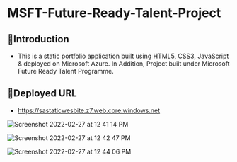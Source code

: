 # MSFT-Future-Ready-Talent-Project
## 📌Introduction
* This is a static portfolio application built using HTML5, CSS3, JavaScript & deployed on Microsoft Azure. In Addition, Project built under Microsoft Future Ready Talent Programme.
## 📌Deployed URL
* https://sastaticwesbite.z7.web.core.windows.net

![Screenshot 2022-02-27 at 12 41 14 PM](https://user-images.githubusercontent.com/35923279/155872412-29d2d5e6-d17c-4da2-93f6-bdda90cf13a9.png)

![Screenshot 2022-02-27 at 12 42 47 PM](https://user-images.githubusercontent.com/35923279/155872466-b3afd6aa-fb7f-4a1e-8768-31e218f2811e.png)

![Screenshot 2022-02-27 at 12 44 06 PM](https://user-images.githubusercontent.com/35923279/155872499-1d64452c-c3d0-41d3-bbe2-abdbdfeb11e0.png)
